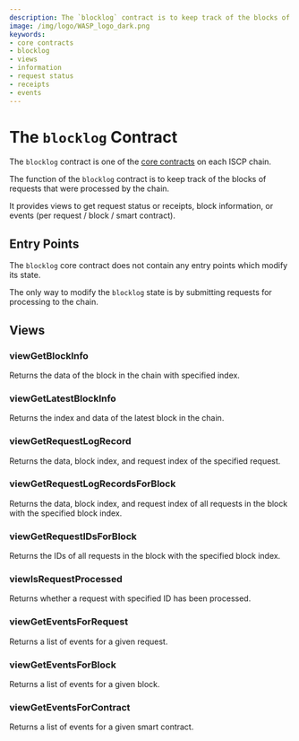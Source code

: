 ```yaml
---
description: The `blocklog` contract is to keep track of the blocks of requests that were processed by the chain. It also provides views to get request status, receipts, block information, or events.
image: /img/logo/WASP_logo_dark.png
keywords:
- core contracts
- blocklog
- views
- information
- request status
- receipts
- events
--- 
```

# The `blocklog` Contract

The `blocklog` contract is one of the [core contracts](overview.md) on each ISCP chain.

The function of the `blocklog` contract is to keep track of the blocks of
requests that were processed by the chain.

It provides views to get request status or receipts, block information, or events (per request / block / smart contract).

## Entry Points

The `blocklog` core contract does not contain any entry points which modify its
state.

The only way to modify the `blocklog` state is by submitting requests for
processing to the chain.

## Views

### viewGetBlockInfo

Returns the data of the block in the chain with specified index.

### viewGetLatestBlockInfo

Returns the index and data of the latest block in the chain.

### viewGetRequestLogRecord

Returns the data, block index, and request index of the specified request.

### viewGetRequestLogRecordsForBlock

Returns the data, block index, and request index of all requests in the block with the specified block index.

### viewGetRequestIDsForBlock

Returns the IDs of all requests in the block with the specified block index.

### viewIsRequestProcessed

Returns whether a request with specified ID has been processed.

### viewGetEventsForRequest

Returns a list of events for a given request.

### viewGetEventsForBlock

Returns a list of events for a given block.
  
### viewGetEventsForContract

Returns a list of events for a given smart contract.
  